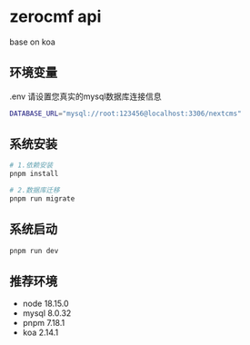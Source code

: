 # zerocmf api

base on koa

## 环境变量

.env
请设置您真实的mysql数据库连接信息

```bash
DATABASE_URL="mysql://root:123456@localhost:3306/nextcms"
```

## 系统安装

```bash
# 1.依赖安装
pnpm install

# 2.数据库迁移
pnpm run migrate
```

## 系统启动

```bash
pnpm run dev
```

## 推荐环境

- node 18.15.0
- mysql 8.0.32
- pnpm 7.18.1
- koa 2.14.1
